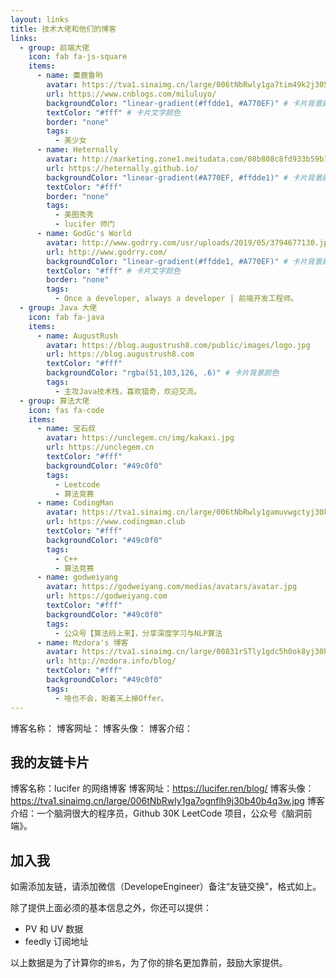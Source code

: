 ```yaml
---
layout: links
title: 技术大佬和他们的博客
links:
  - group: 前端大佬
    icon: fab fa-js-square
    items:
      - name: 麋鹿鲁哟
        avatar: https://tva1.sinaimg.cn/large/006tNbRwly1ga7tim49k2j3050050wem.jpg
        url: https://www.cnblogs.com/miluluyo/
        backgroundColor: "linear-gradient(#ffdde1, #A770EF)" # 卡片背景颜色
        textColor: "#fff" # 卡片文字颜色
        border: "none"
        tags:
          - 美少女
      - name: Heternally
        avatar: http://marketing.zone1.meitudata.com/08b808c8fd933b59b75894ba6ce25748-3483.jpeg
        url: https://heternally.github.io/
        backgroundColor: "linear-gradient(#A770EF, #ffdde1)" # 卡片背景颜色
        textColor: "#fff"
        border: "none"
        tags:
          - 美图秀秀
          - lucifer 师门
      - name: GodGc's World
        avatar: http://www.godrry.com/usr/uploads/2019/05/3794677130.jpg
        url: http://www.godrry.com/
        backgroundColor: "linear-gradient(#ffdde1, #A770EF)" # 卡片背景颜色
        textColor: "#fff" # 卡片文字颜色
        border: "none"
        tags:
          - Once a developer, always a developer | 前端开发工程师。
  - group: Java 大佬
    icon: fab fa-java
    items:
      - name: AugustRush
        avatar: https://blog.augustrush8.com/public/images/logo.jpg
        url: https://blog.augustrush8.com
        textColor: "#fff"
        backgroundColor: "rgba(51,103,126, .6)" # 卡片背景颜色
        tags:
          - 主攻Java技术栈，喜欢猎奇，欢迎交流。
  - group: 算法大佬
    icon: fas fa-code
    items:
      - name: 宝石叔
        avatar: https://unclegem.cn/img/kakaxi.jpg
        url: https://unclegem.cn
        textColor: "#fff"
        backgroundColor: "#49c0f0"
        tags:
          - Leetcode
          - 算法竞赛
      - name: CodingMan
        avatar: https://tva1.sinaimg.cn/large/006tNbRwly1gamuvwgctyj30kp0kpq42.jpg
        url: https://www.codingman.club
        textColor: "#fff"
        backgroundColor: "#49c0f0"
        tags:
          - C++
          - 算法竞赛
      - name: godweiyang
        avatar: https://godweiyang.com/medias/avatars/avatar.jpg
        url: https://godweiyang.com
        textColor: "#fff"
        backgroundColor: "#49c0f0"
        tags:
          - 公众号【算法码上来】，分享深度学习与NLP算法
      - name: Mzdora's 博客
        avatar: https://tva1.sinaimg.cn/large/00831rSTly1gdc5h0ok8yj30hs0hsglz.jpg
        url: http://mzdora.info/blog/
        textColor: "#fff"
        backgroundColor: "#49c0f0"
        tags:
          - 啥也不会，盼着天上掉Offer。
---
```


博客名称：
博客网址：
博客头像：
博客介绍：

## 我的友链卡片

博客名称：lucifer 的网络博客
博客网址：https://lucifer.ren/blog/
博客头像：https://tva1.sinaimg.cn/large/006tNbRwly1ga7ognflh9j30b40b4q3w.jpg
博客介绍：一个脑洞很大的程序员，Github 30K LeetCode 项目，公众号《脑洞前端》。

## 加入我

如需添加友链，请添加微信（DevelopeEngineer）备注“友链交换”，格式如上。

除了提供上面必须的基本信息之外，你还可以提供：

- PV 和 UV 数据
- feedly 订阅地址

以上数据是为了计算你的`排名`，为了你的排名更加靠前，鼓励大家提供。
